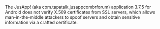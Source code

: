 The JusApp! (aka com.tapatalk.jusappcombrforum) application 3.7.5 for Android does not verify X.509 certificates from SSL servers, which allows man-in-the-middle attackers to spoof servers and obtain sensitive information via a crafted certificate.